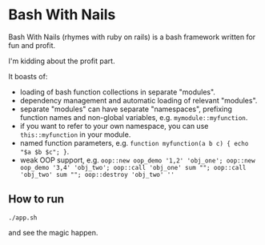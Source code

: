# Bash With Nails
Bash With Nails (rhymes with ruby on rails) is a bash framework written for fun and profit. 

I'm kidding about the profit part.

It boasts of:

- loading of bash function collections in separate "modules".
- dependency management and automatic loading of relevant "modules".
- separate "modules" can have separate "namespaces", prefixing function names and non-global variables, e.g. `mymodule::myfunction`.
- if you want to refer to your own namespace, you can use `this::myfunction` in your module.
- named function parameters, e.g. `function myfunction(a b c) { echo "$a $b $c"; }`.
- weak OOP support, e.g. `oop::new oop_demo '1,2' 'obj_one'; oop::new oop_demo '3,4' 'obj_two'; oop::call 'obj_one' sum ""; oop::call 'obj_two' sum ""; oop::destroy 'obj_two' ''`

## How to run

`./app.sh`

and see the magic happen.
